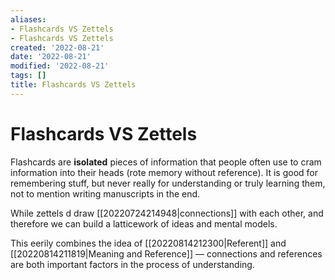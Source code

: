 ```yaml
---
aliases:
- Flashcards VS Zettels
- Flashcards VS Zettels
created: '2022-08-21'
date: '2022-08-21'
modified: '2022-08-21'
tags: []
title: Flashcards VS Zettels
---
```


# Flashcards VS Zettels

Flashcards are **isolated** pieces of information that people often use to cram information into their heads (rote memory without reference). It is good for remembering stuff, but never really for understanding or truly learning them, not to mention writing manuscripts in the end.

While zettels d draw [[20220724214948|connections]] with each other, and therefore we can build a latticework of ideas and mental models.

This eerily combines the idea of [[20220814212300|Referent]] and [[20220814211819|Meaning and Reference]] — connections and references are both important factors in the process of understanding.